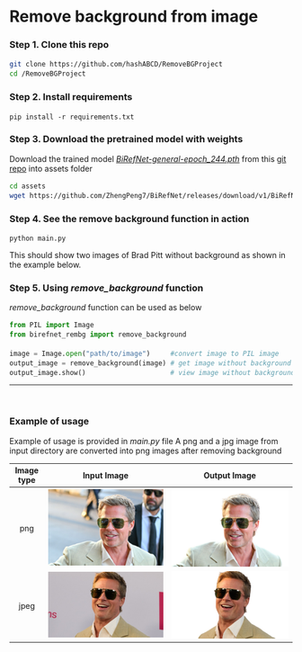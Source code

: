
# Remove background from image

### Step 1. Clone this repo 
```bash
git clone https://github.com/hashABCD/RemoveBGProject
cd /RemoveBGProject
```

### Step 2. Install requirements
```
pip install -r requirements.txt
```

### Step 3. Download the pretrained model with weights
Download the trained model [*BiRefNet-general-epoch_244.pth*](https://github.com/ZhengPeng7/BiRefNet/releases/download/v1/BiRefNet-general-resolution_512x512-fp16-epoch_216.pth) from this [git repo](https://github.com/ZhengPeng7/BiRefNet/releases) into assets folder

```bash
cd assets
wget https://github.com/ZhengPeng7/BiRefNet/releases/download/v1/BiRefNet-general-resolution_512x512-fp16-epoch_216.pth

```
### Step 4. See the remove background function in action
```
python main.py
```
This should show two images of Brad Pitt without background as shown in the example below.

### Step 5. Using *remove_background* function
*remove_background* function can be used as below
```python
from PIL import Image
from birefnet_rembg import remove_background

image = Image.open("path/to/image")     #convert image to PIL image
output_image = remove_background(image) # get image without background 
output_image.show()                     # view image without background
```
<hr><br>

### Example of usage

Example of usage is provided in *main.py* file
A png and a jpg image from input directory are converted into png images after removing background
 
Image type | Input Image  | Output Image |
|:---:|:---:|:---:|
| png |  ![input_image_2](input/brad-pitt-png.png) | ![output_image_2](output/brad-pitt-png.png) |
| jpeg | ![input_image_1](input/brad-pitt-jpeg.jpg) | ![output_image_1](output/brad-pitt-jpeg.png) |



